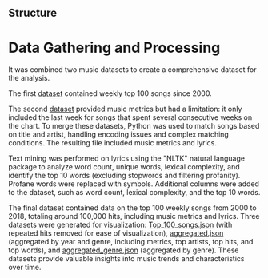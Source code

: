 ## Structure
# Data Gathering and Processing

It was combined two music datasets to create a comprehensive dataset for the analysis.

The first [dataset](http://www.umdmusic.com/) contained weekly top 100 songs since 2000.

The second [dataset](https://data.world/typhon/billboard-hot-100-songs-2000-2018-w-spotify-data-lyrics) provided music metrics but had a limitation: it only included the last week for songs that spent several consecutive weeks on the chart. To merge these datasets, Python was used to match songs based on title and artist, handling encoding issues and complex matching conditions. The resulting file included music metrics and lyrics.

Text mining was performed on lyrics using the "NLTK" natural language package to analyze word count, unique words, lexical complexity, and identify the top 10 words (excluding stopwords and filtering profanity). Profane words were replaced with symbols. Additional columns were added to the dataset, such as word count, lexical complexity, and the top 10 words.

The final dataset contained data on the top 100 weekly songs from 2000 to 2018, totaling around 100,000 hits, including music metrics and lyrics. Three datasets were generated for visualization: [Top_100_songs.json](top_100_songs.json) (with repeated hits removed for ease of visualization), [aggregated.json](aggregated.json) (aggregated by year and genre, including metrics, top artists, top hits, and top words), and [aggregated_genre.json](aggregated_genre.json) (aggregated by genre). These datasets provide valuable insights into music trends and characteristics over time.
